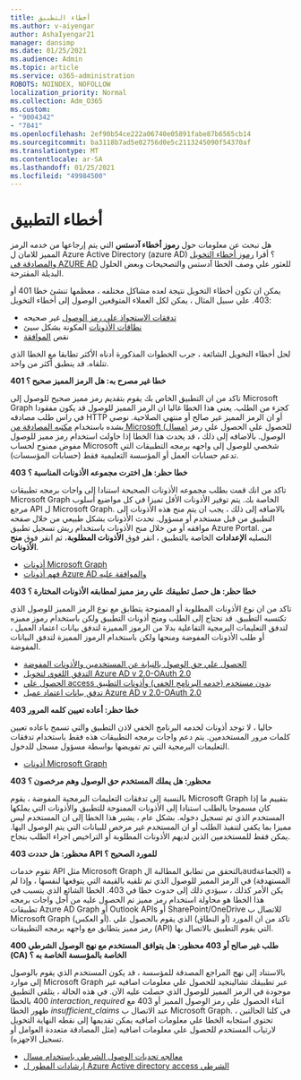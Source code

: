 ```yaml
---
title: أخطاء التطبيق
ms.author: v-aiyengar
author: AshaIyengar21
manager: dansimp
ms.date: 01/25/2021
ms.audience: Admin
ms.topic: article
ms.service: o365-administration
ROBOTS: NOINDEX, NOFOLLOW
localization_priority: Normal
ms.collection: Adm_O365
ms.custom:
- "9004342"
- "7841"
ms.openlocfilehash: 2ef90b54ce222a06740e05891fabe87b6565cb14
ms.sourcegitcommit: ba3118b7ad5e02756d0e5c2113245090f54370af
ms.translationtype: MT
ms.contentlocale: ar-SA
ms.lasthandoff: 01/25/2021
ms.locfileid: "49984500"
---
```

# <a name="application-errors"></a>أخطاء التطبيق

هل تبحث عن معلومات حول **رموز أخطاء آدستس** التي يتم إرجاعها من خدمه الرمز المميز للامان ل Azure Active Directory (azure AD) ؟ أقرا [رموز أخطاء التخويل والمصادقة في AZURE AD](https://docs.microsoft.com/azure/active-directory/develop/reference-aadsts-error-codes) للعثور علي وصف الخطا آدستس والتصحيحات وبعض الحلول البديلة المقترحة.

يمكن ان تكون أخطاء التخويل نتيجة لعده مشاكل مختلفه ، معظمها تنشئ خطا 401 أو 403. علي سبيل المثال ، يمكن لكل العملاء المتوقعين الوصول إلى أخطاء التخويل:

- [تدفقات الاستحواذ علي رمز الوصول](https://docs.microsoft.com/azure/active-directory/develop/reference-aadsts-error-codes) غير صحيحه 
- [نطاقات الأذونات](https://docs.microsoft.com/azure/active-directory/develop/active-directory-v2-scopes) المكونة بشكل سيئ 
- نقص [الموافقة](https://docs.microsoft.com/azure/active-directory/develop/active-directory-devhowto-multi-tenant-overview#understanding-user-and-admin-consent)

لحل أخطاء التخويل الشائعة ، جرب الخطوات المذكورة أدناه الأكثر تطابقا مع الخطا الذي تتلقاه. قد ينطبق أكثر من واحد.

**401 خطا غير مصرح به: هل الرمز المميز صحيح ؟**

تاكد من ان التطبيق الخاص بك يقوم بتقديم رمز مميز صحيح للوصول إلى Microsoft Graph كجزء من الطلب. يعني هذا الخطا غالبا ان الرمز المميز للوصول قد يكون مفقودا في راس طلب مصادقه HTTP أو ان الرمز المميز غير صالح أو منتهي الصلاحية. نوصي بشده باستخدام [مكتبه المصادقة من Microsoft (مسال)](https://docs.microsoft.com/azure/active-directory/develop/msal-overview) للحصول علي الحصول علي رمز الوصول. بالاضافه إلى ذلك ، قد يحدث هذا الخطا إذا حاولت استخدام رمز مميز للوصول مفوض ممنوح لحساب Microsoft شخصي للوصول إلى واجهه برمجه التطبيقات التي تدعم حسابات العمل أو المؤسسة التعليمية فقط (حسابات المؤسسات).

**403 خطا حظر: هل اخترت مجموعه الأذونات المناسبة ؟**

تاكد من انك قمت بطلب مجموعه الأذونات الصحيحة استنادا إلى واجات برمجه تطبيقات Microsoft Graph الخاصة بك. يتم توفير الأذونات الأقل تميزا في كل مواضيع أسلوب مرجع API ل Microsoft Graph. بالاضافه إلى ذلك ، يجب ان يتم منح هذه الأذونات إلى التطبيق من قبل مستخدم أو مسؤول. تحدث الأذونات بشكل طبيعي من خلال صفحه موافقه أو من خلال منح الأذونات باستخدام ريش تسجيل تطبيق Azure Portal. من النصليه **الإعدادات** الخاصة بالتطبيق ، انقر فوق **الأذونات المطلوبة**، ثم انقر فوق **منح الأذونات**.

- [أذونات Microsoft Graph](https://docs.microsoft.com/graph/permissions-reference) 
- [فهم أذونات Azure AD والموافقة عليه](https://docs.microsoft.com/azure/active-directory/develop/v2-permissions-and-consent) 

**403 خطا حظر: هل حصل تطبيقك علي رمز مميز لمطابقه الأذونات المختارة ؟**

تاكد من ان نوع الأذونات المطلوبة أو الممنوحة يتطابق مع نوع الرمز المميز للوصول الذي تكتسبه التطبيق. قد تحتاج إلى الطلب ومنح أذونات التطبيق ولكن باستخدام رموز مميزه لتدفق التعليمات البرمجية التفاعلية بدلا من الرموز المميزة لتدفق بيانات اعتماد العميل ، أو طلب الأذونات المفوضة ومنحها ولكن باستخدام الرموز المميزة لتدفق البيانات المفوضة.

- [الحصول علي حق الوصول بالنيابة عن المستخدمين والأذونات المفوضة](https://docs.microsoft.com/graph/auth_v2_user) 
- [التدفق اللغوي لتخويل Azure AD v 2.0-OAuth 2.0](https://docs.microsoft.com/azure/active-directory/develop/v2-oauth2-auth-code-flow) 
- [الحصول علي access بدون مستخدم (خدمه البرنامج الخفي) وأذونات التطبيق](https://docs.microsoft.com/graph/auth_v2_service) 
- [تدفق بيانات اعتماد عميل Azure AD v 2.0-OAuth 2.0](https://docs.microsoft.com/azure/active-directory/develop/v2-oauth2-client-creds-grant-flow) 

**403 خطا حظر: أعاده تعيين كلمه المرور**

حاليا ، لا توجد أذونات لخدمه البرنامج الخفي لاذن التطبيق والتي تسمح باعاده تعيين كلمات مرور المستخدمين. يتم دعم واجات برمجه التطبيقات هذه فقط باستخدام تدفقات التعليمات البرمجية التي تم تفويضها بواسطة مسؤول مسجل للدخول.

- [أذونات Microsoft Graph](https://docs.microsoft.com/graph/permissions-reference)

**403 محظور: هل يملك المستخدم حق الوصول وهم مرخصون ؟**

بالنسبة إلى تدفقات التعليمات البرمجية المفوضة ، يقوم Microsoft Graph بتقييم ما إذا كان مسموحا بالطلب استنادا إلى الأذونات الممنوحة للتطبيق والأذونات التي يملكها المستخدم الذي تم تسجيل دخوله. بشكل عام ، يشير هذا الخطا إلى ان المستخدم ليس مميزا بما يكفي لتنفيذ الطلب أو ان المستخدم غير مرخص للبيانات التي يتم الوصول اليها. يمكن فقط للمستخدمين الذين لديهم الأذونات المطلوبة أو التراخيص اجراء الطلب بنجاح.

**403 محظور: هل حددت API للمورد الصحيح ؟**

تقوم خدمات API مثل Microsoft Graph بالتحقق من تطابق المطالبة الaudه (الجماعة المستهدفة) في الرمز المميز للوصول الذي تم تلقيه بالقيمة التي يتوقعها لنفسها ، وإذا لم يكن الأمر كذلك ، سيؤدي ذلك إلى حدوث خطا في 403. الخطا الشائع الذي يتسبب في هذا الخطا هو محاولة استخدام رمز مميز تم الحصول عليه من أجل واجات برمجه تطبيقات Azure AD Graph أو Outlook APIs أو SharePoint/OneDrive للاتصال ب Microsoft Graph (أو العكس). تاكد من ان المورد (أو النطاق) الذي يقوم بالحصول علي رمز مميز يتطابق مع واجهه برمجه التطبيقات (API) التي يقوم التطبيق بالاتصال بها.

**400 طلب غير صالح أو 403 محظور: هل يتوافق المستخدم مع نهج الوصول الشرطي (CA) الخاصة بالمؤسسة الخاصة به ؟**

بالاستناد إلى نهج المراجع المصدقة للمؤسسة ، قد يكون المستخدم الذي يقوم بالوصول إلى موارد Microsoft Graph عبر تطبيقك تشالينجيد للحصول علي معلومات اضافيه غير موجودة في الرمز المميز للوصول الذي حصلت عليه الآن. في هذه الحالة ، يتلقى التطبيق 400 بالخطا *interaction_required* اثناء الحصول علي رمز الوصول المميز أو 403 مع ظهور الخطا *insufficient_claims* عند الاتصال ب Microsoft Graph. في كلتا الحالتين ، تحتوي استجابه الخطا علي معلومات اضافيه يمكن تقديمها إلى نقطه النهاية التخويل لارتياب المستخدم للحصول علي معلومات اضافيه (مثل المصادقة متعددة العوامل أو تسجيل الاجهزه).

- [معالجه تحديات الوصول الشرطي باستخدام مسال ](https://docs.microsoft.com/azure/active-directory/develop/msal-handling-exceptions#conditional-access-and-claims-challenges)
- [إرشادات المطور ل Azure Active directory access الشرطي](https://docs.microsoft.com/azure/active-directory/develop/conditional-access-dev-guide)
